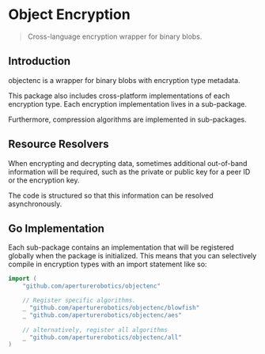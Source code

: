 # Object Encryption

> Cross-language encryption wrapper for binary blobs.

## Introduction

objectenc is a wrapper for binary blobs with encryption type metadata.

This package also includes cross-platform implementations of each encryption type. Each encryption implementation lives in a sub-package.

Furthermore, compression algorithms are implemented in sub-packages.

## Resource Resolvers

When encrypting and decrypting data, sometimes additional out-of-band information will be required, such as the private or public key for a peer ID or the encryption key.

The code is structured so that this information can be resolved asynchronously.

## Go Implementation

Each sub-package contains an implementation that will be registered globally when the package is initialized. This means that you can selectively compile in encryption types with an import statement like so:

```go
import (
	"github.com/aperturerobotics/objectenc"

    // Register specific algorithms.
	_ "github.com/aperturerobotics/objectenc/blowfish"
	_ "github.com/aperturerobotics/objectenc/aes"
    
    // alternatively, register all algorithms
	_ "github.com/aperturerobotics/objectenc/all"
)
```

